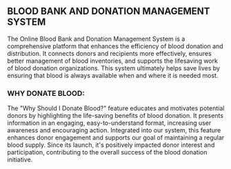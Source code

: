 ## BLOOD BANK AND DONATION MANAGEMENT SYSTEM

The Online Blood Bank and Donation Management System is a comprehensive platform that enhances the efficiency of blood donation and distribution. It connects donors and recipients more effectively, ensures better management of blood inventories, and supports the lifesaving work of blood donation organizations. This system ultimately helps save lives by ensuring that blood is always available when and where it is needed most.

 ### WHY DONATE BLOOD:
 
  The "Why Should I Donate Blood?" feature educates and motivates potential donors by highlighting the life-saving benefits of blood donation. It presents information in an engaging, easy-to-understand format, increasing user awareness and encouraging action. Integrated into our system, this feature enhances donor engagement and supports our goal of maintaining a regular blood supply. Since its launch, it's positively impacted donor interest and participation, contributing to the overall success of the blood donation initiative.
